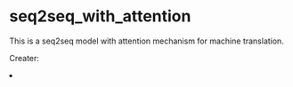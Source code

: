 # seq2seq_with_attention
This is a seq2seq model with attention mechanism for machine translation.

Creater: **<Li guan cen>**